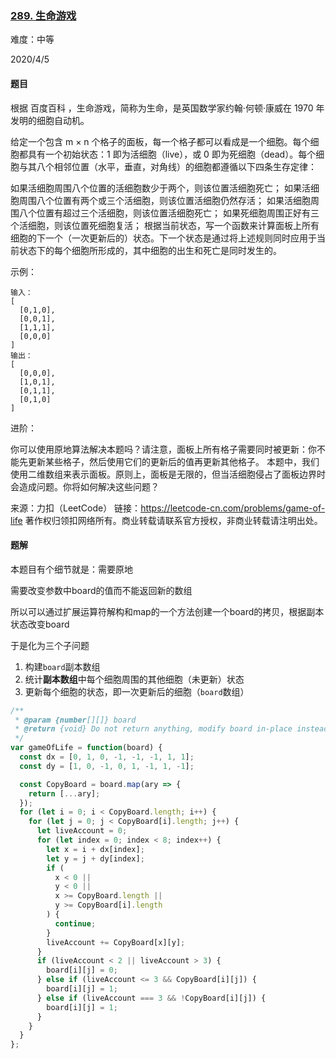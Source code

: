 ### [289. 生命游戏](https://leetcode-cn.com/problems/game-of-life/)

难度：中等

2020/4/5

#### 题目

根据 百度百科 ，生命游戏，简称为生命，是英国数学家约翰·何顿·康威在 1970 年发明的细胞自动机。

给定一个包含 m × n 个格子的面板，每一个格子都可以看成是一个细胞。每个细胞都具有一个初始状态：1 即为活细胞（live），或 0 即为死细胞（dead）。每个细胞与其八个相邻位置（水平，垂直，对角线）的细胞都遵循以下四条生存定律：

如果活细胞周围八个位置的活细胞数少于两个，则该位置活细胞死亡；
如果活细胞周围八个位置有两个或三个活细胞，则该位置活细胞仍然存活；
如果活细胞周围八个位置有超过三个活细胞，则该位置活细胞死亡；
如果死细胞周围正好有三个活细胞，则该位置死细胞复活；
根据当前状态，写一个函数来计算面板上所有细胞的下一个（一次更新后的）状态。下一个状态是通过将上述规则同时应用于当前状态下的每个细胞所形成的，其中细胞的出生和死亡是同时发生的。

 

示例：

```
输入： 
[
  [0,1,0],
  [0,0,1],
  [1,1,1],
  [0,0,0]
]
输出：
[
  [0,0,0],
  [1,0,1],
  [0,1,1],
  [0,1,0]
]
```


进阶：

你可以使用原地算法解决本题吗？请注意，面板上所有格子需要同时被更新：你不能先更新某些格子，然后使用它们的更新后的值再更新其他格子。
本题中，我们使用二维数组来表示面板。原则上，面板是无限的，但当活细胞侵占了面板边界时会造成问题。你将如何解决这些问题？

来源：力扣（LeetCode）
链接：https://leetcode-cn.com/problems/game-of-life
著作权归领扣网络所有。商业转载请联系官方授权，非商业转载请注明出处。

#### 题解

本题目有个细节就是：需要原地

需要改变参数中board的值而不能返回新的数组

所以可以通过扩展运算符解构和map的一个方法创建一个board的拷贝，根据副本状态改变board

于是化为三个子问题

1. 构建`board`副本数组
2. 统计**副本数组**中每个细胞周围的其他细胞（未更新）状态
3. 更新每个细胞的状态，即一次更新后的细胞（`board`数组）

```js
/**
 * @param {number[][]} board
 * @return {void} Do not return anything, modify board in-place instead.
 */
var gameOfLife = function(board) {
  const dx = [0, 1, 0, -1, -1, -1, 1, 1];
  const dy = [1, 0, -1, 0, 1, -1, 1, -1];

  const CopyBoard = board.map(ary => {
    return [...ary];
  });
  for (let i = 0; i < CopyBoard.length; i++) {
    for (let j = 0; j < CopyBoard[i].length; j++) {
      let liveAccount = 0;
      for (let index = 0; index < 8; index++) {
        let x = i + dx[index];
        let y = j + dy[index];
        if (
          x < 0 ||
          y < 0 ||
          x >= CopyBoard.length ||
          y >= CopyBoard[i].length
        ) {
          continue;
        }
        liveAccount += CopyBoard[x][y];
      }
      if (liveAccount < 2 || liveAccount > 3) {
        board[i][j] = 0;
      } else if (liveAccount <= 3 && CopyBoard[i][j]) {
        board[i][j] = 1;
      } else if (liveAccount === 3 && !CopyBoard[i][j]) {
        board[i][j] = 1;
      }
    }
  }
};

```

